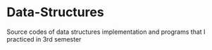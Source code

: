 # Data-Structures
Source codes of data structures implementation and programs that I practiced in 3rd semester
